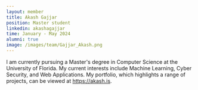 ```yaml
---
layout: member
title: Akash Gajjar
position: Master student
linkedin: akashagajjar
time: January - May 2024
alumni: true
image: /images/team/Gajjar_Akash.png
---
```


I am currently pursuing a Master's degree in Computer Science at the University of Florida. My current interests include Machine Learning, Cyber Security, and Web Applications. My portfolio, which highlights a range of projects, can be viewed at https://akash.is.
